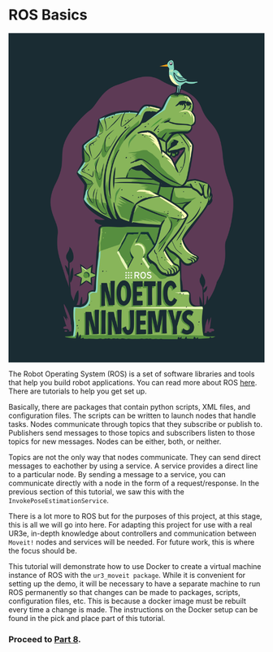 # ROS Basics
<p align="center">
<img src="Images/5034b398c8a7c424fbac9da50dbbef7824740d41.png" align="center" width=950/>
</p>

The Robot Operating System (ROS) is a set of software libraries and tools that help you build robot applications. You can read more about ROS [here](http://https://www.ros.org/).  There are tutorials to help you get set up.

Basically, there are packages that contain python scripts, XML files, and configuration files. The scripts can be written to launch nodes that handle tasks.  Nodes communicate through topics that they subscribe or publish to. Publishers send messages to those topics and subscribers listen to those topics for new messages. Nodes can be either, both, or neither.

Topics are not the only way that nodes communicate. They can send direct messages to eachother by using a service. A service provides a direct line to a particular node.  By sending a message to a service, you can communicate directly with a node in the form of a request/response.  In the previous section of this tutorial, we saw this with the `InvokePoseEstimationService`.

There is a lot more to ROS but for the purposes of this project, at this stage, this is all we will go into here. For adapting this project for use with a real UR3e, in-depth knowledge about controllers and communication between `Moveit!` nodes and services will be needed. For future work, this is where the focus should be.

This tutorial will demonstrate how to use Docker to create a virtual machine instance of ROS with the `ur3_moveit package`.  While it is convenient for setting up the demo, it will be necessary to have a separate machine to run ROS permanently so that changes can be made to packages, scripts, configuration files, etc. This is because a docker image must be rebuilt every time a change is made.  The instructions on the Docker setup can be found in the pick and place part of this tutorial.

### Proceed to [Part 8](8_ur3moveit.md).
